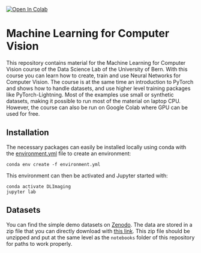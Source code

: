[![Open In Colab](https://colab.research.google.com/assets/colab-badge.svg)](https://colab.research.google.com/github/guiwitz/MLCV/blob/main/notebooks)

# Machine Learning for Computer Vision

This repository contains material for the Machine Learning for Computer Vision course of the Data Science Lab of the University of Bern. With this course you can learn how to create, train and use Neural Networks for Computer Vision. The course is at the same time an introduction to PyTorch and shows how to handle datasets, and use higher level training packages like PyTorch-Lightning. Most of the examples use small or synthetic datasets, making it possible to run most of the material on laptop CPU. However, the course can also be run on Google Colab where GPU can be used for free.

## Installation

The necessary packages can easily be installed locally using conda with the [environment.yml](binder/environment.yml) file to create an environment:

```
conda env create -f environment.yml
```

This environment can then be activated and Jupyter started with:

```
conda activate DLImaging
jupyter lab
```

## Datasets

You can find the simple demo datasets on [Zenodo](https://zenodo.org/record/4465181). The data are stored in a zip file that you can directly download with [this link](https://zenodo.org/record/4465181/files/data.zip?download=1). This zip file should be unzipped and put at the same level as the ```notebooks``` folder of this repository for paths to work properly.